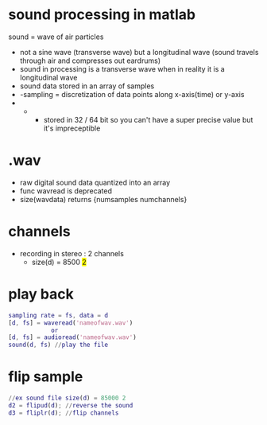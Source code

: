 # sound processing in matlab
sound = wave of air particles
- not a sine wave (transverse wave) but a longitudinal wave (sound travels through air and compresses out eardrums)
- sound in processing is a transverse wave when in reality it is a longitudinal wave
- sound data stored in an array of samples
- -sampling = discretization of data points along x-axis(time) or y-axis
- - - stored in 32 / 64 bit so you can't have a super precise value but it's impreceptible

# .wav
- raw digital sound data quantized into an array
- func wavread is  deprecated
- size(wavdata) returns {numsamples     numchannels}

# channels
- recording in stereo : 2 channels
    - size(d) =  8500 <span style="background-color: #FFFF00">2</span>

# play back
```matlab
sampling rate = fs, data = d
[d, fs] = waveread('nameofwav.wav')
            or
[d, fs] = audioread('nameofwav.wav')
sound(d, fs) //play the file
```

# flip sample
```matlab
//ex sound file size(d) = 85000 2
d2 = flipud(d); //reverse the sound
d3 = fliplr(d); //flip channels
```
